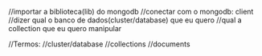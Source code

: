 //importar a biblioteca(lib) do mongodb
//conectar com o mongodb: client
//dizer qual o banco de dados(cluster/database) que eu quero
//qual a collection que eu quero manipular

//Termos:
//cluster/database
//collections
//documents

